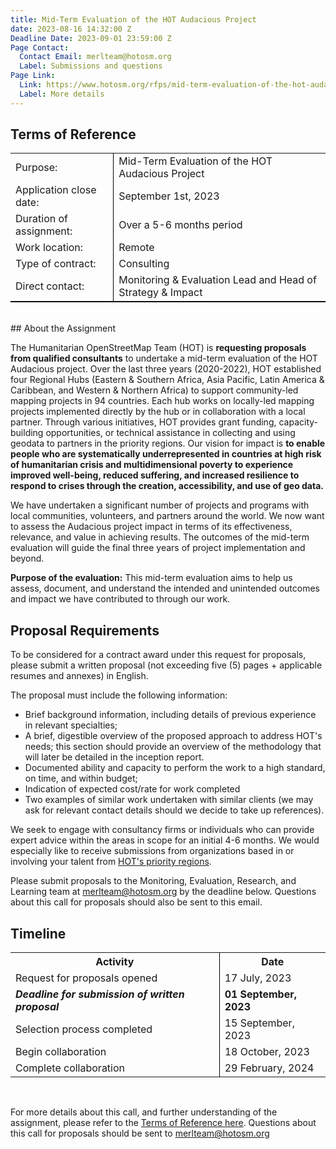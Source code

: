 ```yaml
---
title: Mid-Term Evaluation of the HOT Audacious Project
date: 2023-08-16 14:32:00 Z
Deadline Date: 2023-09-01 23:59:00 Z
Page Contact:
  Contact Email: merlteam@hotosm.org
  Label: Submissions and questions
Page Link:
  Link: https://www.hotosm.org/rfps/mid-term-evaluation-of-the-hot-audacious-project/
  Label: More details
---
```


## Terms of Reference

<table style="border-bottom: 1px solid black">
<tr>
<td>Purpose:</td>
<td style="border-left: 1px solid black">Mid-Term Evaluation of the HOT Audacious Project</td>
</tr>
<tr>
<td>Application close date:</td>
<td style="border-left: 1px solid black">September 1st, 2023</td>
</tr>
<tr>
<td>Duration of assignment:</td>
<td style="border-left: 1px solid black">Over a 5-6 months period</td>
</tr>
<tr>
<td>Work location:</td>
<td style="border-left: 1px solid black">Remote</td>
</tr>
<tr>
<td>Type of contract:</td>
<td style="border-left: 1px solid black">Consulting</td>
</tr>
<tr>
<td>Direct contact:</td>
<td style="border-left: 1px solid black">Monitoring & Evaluation Lead and Head of Strategy & Impact</td>
</tr>
</table>

<br>
## About the Assignment

The Humanitarian OpenStreetMap Team (HOT) is **requesting proposals from qualified consultants** to undertake a mid-term evaluation of the HOT Audacious project. Over the last three years (2020-2022), HOT established four Regional Hubs (Eastern & Southern Africa, Asia Pacific, Latin America & Caribbean, and Western & Northern Africa) to support community-led mapping projects in 94 countries. Each hub works on locally-led mapping projects implemented directly by the hub or in collaboration with a local partner. Through various initiatives, HOT provides grant funding, capacity-building opportunities, or technical assistance in collecting and using geodata to partners in the priority regions. Our vision for impact is **to enable people who are systematically underrepresented in countries at high risk of humanitarian crisis and multidimensional poverty to experience improved well-being, reduced suffering, and increased resilience to respond to crises through the creation, accessibility, and use of geo data.**

We have undertaken a significant number of projects and programs with local communities, volunteers, and partners around the world. We now want to assess the Audacious project impact in terms of its effectiveness, relevance, and value in achieving results. The outcomes of the mid-term evaluation will guide the final three years of project implementation and beyond.

**Purpose of the evaluation:** This mid-term evaluation aims to help us assess, document, and understand the intended and unintended outcomes and impact we have contributed to through our work.

## Proposal Requirements

To be considered for a contract award under this request for proposals, please submit a written proposal (not exceeding five (5) pages + applicable resumes and annexes) in English. 

The proposal must include the following information: 
* Brief background information, including details of previous experience in relevant specialties;
* A brief, digestible overview of the proposed approach to address HOT's needs; this section should provide an overview of the methodology that will later be detailed in the inception report.
* Documented ability and capacity to perform the work to a high standard, on time, and within budget;
* Indication of expected cost/rate for work completed
* Two examples of similar work undertaken with similar clients (we may ask for relevant contact details should we decide to take up references).

We seek to engage with consultancy firms or individuals who can provide expert advice within the areas in scope for an initial 4-6 months. We would especially like to receive submissions from organizations based in or involving your talent from [HOT's priority regions](https://www.hotosm.org/updates/four-regions-five-years-94-countries-one-billion-people/).

Please submit proposals to the Monitoring, Evaluation, Research, and Learning team at [merlteam@hotosm.org](merlteam@hotosm.org) by the deadline below. Questions about this call for proposals should also be sent to this email. 

## Timeline

<table style= "border-bottom: none">
<tr>
<th style="border-bottom-width: 2px"><span style="font-weight: bold">Activity</span></th>
<th style="border-left: 1px solid black; border-bottom-width: 2px"><span style="font-weight: bold">Date</span></th>
</tr>
<tr>
<td>Request for proposals opened</td>
<td style="border-left: 1px solid black">17 July, 2023</td>
</tr>
<tr>
<td style="font-weight: bold"><i>Deadline for submission of written proposal</i></td>
<td style="border-left: 1px solid black"><b>01 September, 2023 </b></td>
</tr>

<tr>
<td>Selection process completed</td>
<td style="border-left: 1px solid black">15 September, 2023</td>
</tr>
<tr>
<td>Begin collaboration</td>
<td style="border-left: 1px solid black">18 October, 2023</td>
</tr>
<tr>
<td>Complete collaboration</td>
<td style="border-left: 1px solid black">29 February, 2024</td>
</tr>
</table>
</br>

For more details about this call, and further understanding of the assignment, please refer to the [Terms of Reference here](https://www.hotosm.org/rfps/mid-term-evaluation-of-the-hot-audacious-project/). Questions about this call for proposals should be sent to [merlteam@hotosm.org](merlteam@hotosm.org)
